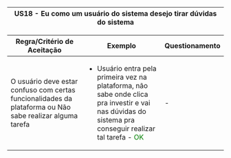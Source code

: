 <table>
    <thead>
        <tr>
            <th colspan="2" rowspan="2"> US18 - Eu como um usuário do sistema desejo tirar dúvidas do sistema</th>
        </tr>        
    </thead>
</table>

<table>
    <thead>
        <tr>
            <th>Regra/Critério de Aceitação</th>
            <th>Exemplo</th>
            <th>Questionamento</th>
        </tr>        
    </thead>
    <tbody>
        <tr>
            <td>O usuário deve estar confuso com certas funcionalidades da plataforma ou Não sabe realizar alguma tarefa</td>
            <td>
                <ul>
                    <li>Usuário entra pela primeira vez na plataforma, não sabe onde clica pra investir e vai nas dúvidas do sistema pra conseguir realizar tal tarefa - <span style="color:green">OK</span></li>
                </ul>
            </td>
            <td> - </td>
        </tr>
    </tbody>
</table>
